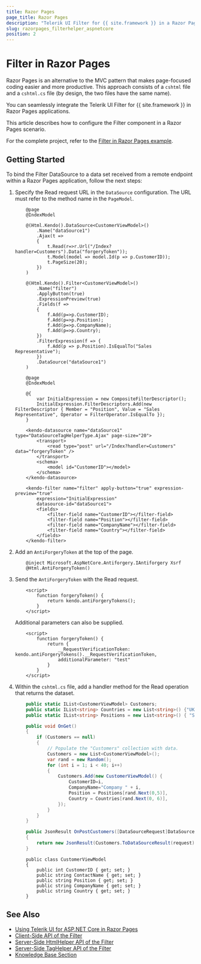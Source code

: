 ```yaml
---
title: Razor Pages
page_title: Razor Pages
description: "Telerik UI Filter for {{ site.framework }} in a Razor Pages application."
slug: razorpages_filterhelper_aspnetcore
position: 2
---
```


# Filter in Razor Pages

Razor Pages is an alternative to the MVC pattern that makes page-focused coding easier and more productive. This approach consists of a `cshtml` file and a `cshtml.cs` file (by design, the two files have the same name). 

You can seamlessly integrate the Telerik UI Filter for {{ site.framework }} in Razor Pages applications.

This article describes how to configure the Filter component in a Razor Pages scenario.

For the complete project, refer to the [Filter in Razor Pages example](https://github.com/telerik/ui-for-aspnet-core-examples/blob/master/Telerik.Examples.RazorPages/Telerik.Examples.RazorPages/Pages/Filter/FilterBinding.cshtml).

## Getting Started

To bind the Filter DataSource to a data set received from a remote endpoint within a Razor Pages application, follow the next steps:

1. Specify the Read request URL in the `DataSource` configuration. The URL must refer to the method name in the `PageModel`.

    ```HtmlHelper_Index.cshtml
        @page
        @IndexModel

        @(Html.Kendo().DataSource<CustomerViewModel>()
            .Name("dataSource1")
            .Ajax(t =>
            {
                t.Read(r=>r.Url("/Index?handler=Customers").Data("forgeryToken"));
                t.Model(model => model.Id(p => p.CustomerID));
                t.PageSize(20);
            })
        )

        @(Html.Kendo().Filter<CustomerViewModel>()
            .Name("filter")
            .ApplyButton(true)
            .ExpressionPreview(true)
            .Fields(f =>
            {
                f.Add(p=>p.CustomerID);
                f.Add(p=>p.Position);
                f.Add(p=>p.CompanyName);
                f.Add(p=>p.Country);
            })
            .FilterExpression(f => {
                f.Add(p => p.Position).IsEqualTo("Sales Representative");
            })
            .DataSource("dataSource1")
        )
    ```
    ```TagHelper_Index.cshtml
        @page
        @IndexModel

        @{
            var InitialExpression = new CompositeFilterDescriptor();
            InitialExpression.FilterDescriptors.Add(new FilterDescriptor { Member = "Position", Value = "Sales Representative", Operator = FilterOperator.IsEqualTo });
        }

        <kendo-datasource name="dataSource1" type="DataSourceTagHelperType.Ajax" page-size="20">
            <transport>
                <read type="post" url="/Index?handler=Customers" data="forgeryToken" />
            </transport>
            <schema>
                <model id="CustomerID"></model>
            </schema>
        </kendo-datasource>

	    <kendo-filter name="filter" apply-button="true" expression-preview="true" 
            expression="InitialExpression"
            datasource-id="dataSource1">
            <fields>
                <filter-field name="CustomerID"></filter-field>
                <filter-field name="Position"></filter-field>
                <filter-field name="CompanyName"></filter-field>
                <filter-field name="Country"></filter-field>
            </fields>
        </kendo-filter>
    ```

1. Add an `AntiForgeryToken` at the top of the page.

    ```
        @inject Microsoft.AspNetCore.Antiforgery.IAntiforgery Xsrf
        @Html.AntiForgeryToken()
    ```

1. Send the `AntiForgeryToken` with the Read request.

    ```
        <script>
            function forgeryToken() {
                return kendo.antiForgeryTokens();
            }
        </script>
    ```

    Additional parameters can also be supplied.

    ```
        <script>
            function forgeryToken() {
                return {
                    __RequestVerificationToken: kendo.antiForgeryTokens().__RequestVerificationToken,
                    additionalParameter: "test"
                }
            }
        </script>
    ```

1. Within the `cshtml.cs` file, add a handler method for the Read operation that returns the dataset.

    ```tab-Index.cshtml.cs
        public static IList<CustomerViewModel> Customers;
        public static IList<string> Countries = new List<string>() {"UK", "Germany", "Italy", "Venezuela", "China", "Bulgaria", "USA" };
        public static IList<string> Positions = new List<string>() { "Sales Agent", "Sales Representative",  "Owner",  "Order Administrator", "Marketing Manager", "Accounting Manager" };

        public void OnGet()
        {
            if (Customers == null)
            {
                // Populate the "Customers" collection with data.
                Customers = new List<CustomerViewModel>();
                var rand = new Random();
                for (int i = 1; i < 40; i++)
                {
                    Customers.Add(new CustomerViewModel() { 
                        CustomerID=i,
                        CompanyName="Company " + i,
                        Position = Positions[rand.Next(0,5)],
                        Country = Countries[rand.Next(0, 6)],
                    });
                }
            }
        }

        public JsonResult OnPostCustomers([DataSourceRequest]DataSourceRequest request)
        {
            return new JsonResult(Customers.ToDataSourceResult(request));
        }
    ```
    ```tab-Model
        public class CustomerViewModel
        {
            public int CustomerID { get; set; }
            public string ContactName { get; set; }
            public string Position { get; set; }
            public string CompanyName { get; set; }
            public string Country { get; set; }
        }
    ```

## See Also

* [Using Telerik UI for ASP.NET Core in Razor Pages](https://docs.telerik.com/aspnet-core/getting-started/razor-pages#using-telerik-ui-for-aspnet-core-in-razor-pages)
* [Client-Side API of the Filter](https://docs.telerik.com/kendo-ui/api/javascript/ui/filter)
* [Server-Side HtmlHelper API of the Filter](/api/filter)
* [Server-Side TagHelper API of the Filter](/api/taghelpers/filter)
* [Knowledge Base Section](/knowledge-base)
